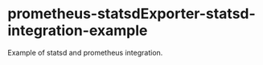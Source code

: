 # prometheus-statsdExporter-statsd-integration-example
Example of statsd and prometheus integration.
